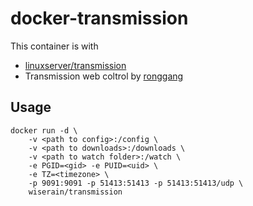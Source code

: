 # docker-transmission

This container is with

- [linuxserver/transmission](https://hub.docker.com/r/linuxserver/transmission/)
- Transmission web coltrol by [ronggang](https://github.com/ronggang/transmission-web-control)

## Usage

```
docker run -d \
    -v <path to config>:/config \
    -v <path to downloads>:/downloads \
    -v <path to watch folder>:/watch \
    -e PGID=<gid> -e PUID=<uid> \
    -e TZ=<timezone> \
    -p 9091:9091 -p 51413:51413 -p 51413:51413/udp \
    wiserain/transmission
```
